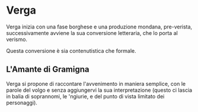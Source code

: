 # Verga
Verga inizia con una fase borghese e una produzione mondana, pre-verista, successivamente avviene la sua conversione letteraria, che lo porta al verismo.

Questa conversione è sia contenutistica che formale.

## L'Amante di Gramigna
Verga si propone di raccontare l'avvenimento in maniera semplice, con le parole del volgo e senza aggiungervi la sua interpretazione (questo ci lascia in balia di soprannomi, le 'ngiurie, e del punto di vista limitato dei personaggi).